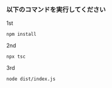 ### 以下のコマンドを実行してください

1st

```
npm install
```

2nd

```
npx tsc
```

3rd

```
node dist/index.js
```
